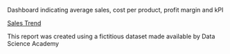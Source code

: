 
Dashboard indicating average sales, cost per product, profit margin and kPI


<p data-sourcepos="9:1-9:189" dir="auto"><a href="https://app.powerbi.com/view?r=eyJrIjoiNjZkM2U4YzMtMWY0ZC00MDAyLWI2YTQtYTYwYjg0ZWE2YmE5IiwidCI6IjM1ODAxOWMyLWZmMWQtNGRlOC04MDBlLTk2YTRkMzgwNzMwYyIsImMiOjl9" rel="nofollow">Sales Trend</a></p>





This report was created using a fictitious dataset made available by Data Science Academy
